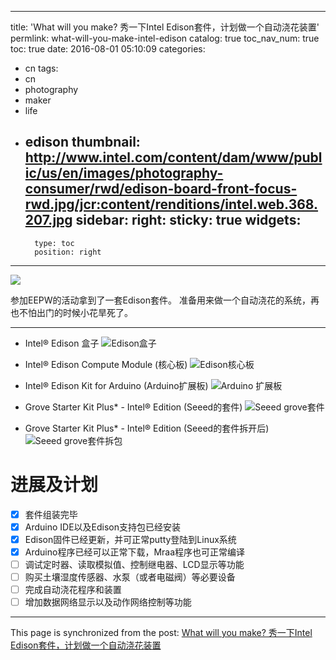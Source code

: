 
---
title: 'What will you make?  秀一下Intel Edison套件，计划做一个自动浇花装置'
permlink: what-will-you-make-intel-edison
catalog: true
toc_nav_num: true
toc: true
date: 2016-08-01 05:10:09
categories:
- cn
tags:
- cn
- photography
- maker
- life
- edison
thumbnail: http://www.intel.com/content/dam/www/public/us/en/images/photography-consumer/rwd/edison-board-front-focus-rwd.jpg/jcr:content/renditions/intel.web.368.207.jpg
sidebar:
    right:
        sticky: true
widgets:
    -
        type: toc
        position: right
---


![](http://www.intel.com/content/dam/www/public/us/en/images/photography-consumer/rwd/edison-board-front-focus-rwd.jpg/jcr:content/renditions/intel.web.368.207.jpg)

参加EEPW的活动拿到了一套Edison套件。
准备用来做一个自动浇花的系统，再也不怕出门的时候小花旱死了。

****
* Intel® Edison 盒子
![Edison盒子](https://www.steemimg.com/images/2016/08/01/c1b8ae200acba024d4e4328ff92fcb7fde686.jpg)

* Intel® Edison Compute Module (核心板)
![Edison核心板](https://www.steemimg.com/images/2016/08/01/1a7bdb703a111624d2f374f5a64f9b96012f8.jpg)
* Intel® Edison Kit for Arduino   (Arduino扩展板)
![Arduino 扩展板](https://www.steemimg.com/images/2016/08/01/04ce5b8c88d5167e1e9d7d96d68d7c8f93856.jpg)
* Grove Starter Kit Plus* - Intel®  Edition (Seeed的套件)
![Seeed grove套件](https://www.steemimg.com/images/2016/08/01/bb983b4cb9338e1d5045db16ca910dadaf9e4.jpg)
* Grove Starter Kit Plus* - Intel®  Edition  (Seeed的套件拆开后)
![Seeed grove套件拆包](https://www.steemimg.com/images/2016/08/01/861a9c5a0bd27e462f231158808e1826e2ffa.jpg)

# 进展及计划
- [x] 套件组装完毕
- [x] Arduino IDE以及Edison支持包已经安装
- [x] Edison固件已经更新，并可正常putty登陆到Linux系统
- [x] Arduino程序已经可以正常下载，Mraa程序也可正常编译
- [ ] 调试定时器、读取模拟值、控制继电器、LCD显示等功能
- [ ] 购买土壤湿度传感器、水泵（或者电磁阀）等必要设备
- [ ] 完成自动浇花程序和装置
- [ ] 增加数据网络显示以及动作网络控制等功能

- - -

This page is synchronized from the post: [What will you make?  秀一下Intel Edison套件，计划做一个自动浇花装置](https://steemit.com/@oflyhigh/what-will-you-make-intel-edison)
